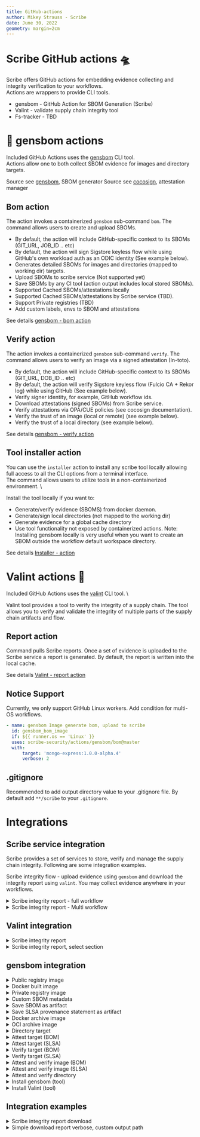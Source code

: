 ```yaml
---
title: GitHub-actions
author: Mikey Strauss - Scribe
date: June 30, 2022
geometry: margin=2cm
---
```

# Scribe GitHub actions 🛸
Scribe offers GitHub actions for embedding evidence collecting and integrity verification to your workflows. \
Actions are wrappers to provide CLI tools.
* gensbom - GitHub Action for SBOM Generation (Scribe) 
* Valint - validate supply chain integrity tool
* Fs-tracker - TBD

# 🚀  gensbom actions
Included GitHub Actions uses the [gensbom](https://GitHub.com/scribe-security/gensbom) CLI tool. \
Actions allow one to both collect SBOM evidence for images and directory targets.

Source see [gensbom](https://GitHub.com/scribe-security/gensbom), SBOM generator
Source see [cocosign](https://GitHub.com/scribe-security/cocosign), attestation manager

## Bom action
The action invokes a containerized `gensbom` sub-command `bom`. 
The command allows users to create and upload SBOMs.
- By default, the action will include GitHub-specific context to its SBOMs (GIT_URL, JOB_ID .. etc)
- By default, the action will sign Sigstore keyless flow while using GitHub's own workload auth as an ODIC identity (See example below).
- Generates detailed SBOMs for images and directories (mapped to working dir) targets. 
- Upload SBOMs to scribe service (Not supported yet)
- Save SBOMs by any CI tool (action output includes local stored SBOMs).
- Supported Cached SBOMs/attestations locally
- Supported Cached SBOMs/attestations by Scribe service (TBD).
- Support Private registries (TBD)
- Add custom labels, envs to SBOM and attestations


See details [gensbom - bom action](gensbom/bom/README.md)

## Verify action
The action invokes a containerized `gensbom` sub-command `verify`.
The command allows users to verify an image via a signed attestation (In-toto).
- By default, the action will include GitHub-specific context to its SBOMs (GIT_URL, DOB_ID .. etc)
- By default, the action will verify Sigstore keyless flow (Fulcio CA + Rekor log) while using GitHub (See example below).
- Verify signer identity, for example, GitHub workflow ids.
- Download attestations (signed SBOMs) from Scribe service.
- Verify attestations via OPA/CUE policies (see cocosign documentation).
- Verify the trust of an image (local or remote) (see example below).
- Verify the trust of a local directory (see example below).

See details [gensbom - verify action](gensbom/verify/README.md)

## Tool installer action
You can use the `installer` action to install any scribe tool locally allowing full access to all the CLI options from a terminal interface. \
The command allows users to utilize tools in a non-containerized environment. \

Install the tool locally if you want to:
- Generate/verify evidence (SBOMS) from docker daemon.
- Generate/sign local directories (not mapped to the working dir)
- Generate evidence for a global cache directory
- Use tool functionality not exposed by containerized actions.
Note: Installing gensbom locally is very useful when you want to create an SBOM outside the workflow default workspace directory.

See details [Installer - action](installer/README.md)


# Valint actions 🦀
Included GitHub Actions uses the [valint](https://GitHub.com/scribe-security/valint) CLI tool. \

Valint tool provides a tool to verify the integrity of a supply chain.
The tool allows you to verify and validate the integrity of multiple parts of the supply chain artifacts and flow.

## Report action
Command pulls Scribe reports.
Once a set of evidence is uploaded to the Scribe service a report is generated.
By default, the report is written into the local cache. 

See details [Valint - report action](valint/report/README.md)


## Notice Support
Currently, we only support GitHub Linux workers.
Add condition for multi-OS workflows.
```YAML
- name: gensbom Image generate bom, upload to scribe
  id: gensbom_bom_image
  if: ${{ runner.os == 'Linux' }}
  uses: scribe-security/actions/gensbom/bom@master
  with:
      target: 'mongo-express:1.0.0-alpha.4'
      verbose: 2
```

## .gitignore
Recommended to add output directory value to your .gitignore file.
By default add `**/scribe` to your `.gitignore`.

# Integrations
## Scribe service integration
Scribe provides a set of services to store, verify and manage the supply chain integrity.
Following are some integration examples.

Scribe integrity flow - upload evidence using `gensbom` and download the integrity report using `valint`.
You may collect evidence anywhere in your workflows.

<details>
  <summary>  Scribe integrity report - full workflow </summary>

Full workflow example of a workflow, upload evidence using gensbom and download report using Valint.

```YAML
name: example workflow

on: 
  push:
    tags:
      - "*"

jobs:
  scribe-report-test:
    runs-on: ubuntu-latest
    steps:

      - uses: actions/checkout@v2
        with:
          fetch-depth: 0

      - uses: actions/checkout@v3
        with:
          repository: mongo-express/mongo-express
          ref: refs/tags/v1.0.0-alpha.4
          path: mongo-express-scm

      - name: gensbom Scm generate bom, upload to scribe
        id: gensbom_bom_scm
        uses: scribe-security/actions/gensbom/bom@master
        with:
           type: dir
           target: 'mongo-express-scm'
           verbose: 2
           scribe-enable: true
           scribe-client-id: ${{ secrets.client-id }}
           scribe-client-secret: ${{ secrets.client-secret }}

      - name: Build and push remote
        uses: docker/build-push-action@v2
        with:
          context: .
          push: true
          tags: mongo-express:1.0.0-alpha.4

      - name: gensbom Image generate bom, upload to scribe
        id: gensbom_bom_image
        uses: scribe-security/actions/gensbom/bom@master
        with:
           target: 'mongo-express:1.0.0-alpha.4'
           verbose: 2
           scribe-enable: true
           scribe-client-id: ${{ secrets.client-id }}
           scribe-client-secret: ${{ secrets.client-secret }}

      - name: Valint - download report
        id: valint_report
        uses: scribe-security/actions/valint/report@master
        with:
           verbose: 2
           scribe-enable: true
           scribe-client-id: ${{ secrets.client-id }}
           scribe-client-secret: ${{ secrets.client-secret }}

      - uses: actions/upload-artifact@v2
        with:
          name: scribe-reports
          path: |
            ${{ steps.gensbom_bom_scm.outputs.OUTPUT_PATH }}
            ${{ steps.gensbom_bom_image.outputs.OUTPUT_PATH }}
            ${{ steps.valint_report.outputs.OUTPUT_PATH }}
```
</details>


<details>
  <summary>  Scribe integrity report - Multi workflow </summary>

Full workflow example of a workflow, upload evidence using gensbom and download report using valint

```YAML
name: example workflow

on: 
  push:
    tags:
      - "*"

jobs:
  scribe-report-test:
    runs-on: ubuntu-latest
    steps:

      - uses: actions/checkout@v2
        with:
          fetch-depth: 0

      - uses: actions/checkout@v3
        with:
          repository: mongo-express/mongo-express
          ref: refs/tags/v1.0.0-alpha.4
          path: mongo-express-scm

      - name: Build and push remote
        uses: docker/build-push-action@v2
        with:
          context: .
          push: true
          tags: mongo-express:1.0.0-alpha.4

      - name: gensbom Image generate bom, upload to scribe
        id: gensbom_bom_image
        uses: scribe-security/actions/gensbom/bom@master
        with:
           target: 'mongo-express:1.0.0-alpha.4'
           verbose: 2
           scribe-enable: true
           scribe-client-id: ${{ secrets.client-id }}
           scribe-client-secret: ${{ secrets.client-secret }}

      - name: Valint - download report
        id: valint_report
        uses: scribe-security/actions/valint/report@master
        with:
           verbose: 2
           scribe-enable: true
           scribe-client-id: ${{ secrets.client-id }}
           scribe-client-secret: ${{ secrets.client-secret }}

      - uses: actions/upload-artifact@v2
        with:
          name: scribe-reports
          path: |
            ${{ steps.gensbom_bom_scm.outputs.OUTPUT_PATH }}
            ${{ steps.gensbom_bom_image.outputs.OUTPUT_PATH }}
            ${{ steps.valint_report.outputs.OUTPUT_PATH }}
```
</details>

## Valint integration
<details>
  <summary>  Scribe integrity report </summary>

Valint downloading integrity report from scribe service

```YAML
  - name: Valint - download report
    id: valint_report
    uses: scribe-security/actions/valint/report@master
    with:
        verbose: 2
        scribe-enable: true
        scribe-client-id: ${{ inputs.client-id }}
        scribe-client-secret: ${{ inputs.client-secret }}
```
</details>

<details>
  <summary>  Scribe integrity report, select section </summary>

Valint downloading integrity report from scribe service

```YAML
  - name: Valint - download report
    id: valint_report
    uses: scribe-security/actions/valint/report@master
    with:
        verbose: 2
        scribe-enable: true
        scribe-client-id: ${{ inputs.client-id }}
        scribe-client-secret: ${{ inputs.client-secret }}
        section: packages
```
</details>

## gensbom integration
<details>
  <summary>  Public registry image </summary>

Create SBOM from remote `busybox:latest` image, skip if found by the cache.

```YAML
- name: Generate cyclonedx json SBOM
  uses: scribe-security/actions/gensbom/bom@master
  with:
    target: 'busybox:latest'
    format: json
``` 
</details>

<details>
  <summary>  Docker built image </summary>

Create SBOM for image built by local docker `image_name:latest` image, overwrite cache.

```YAML
- name: Generate cyclonedx json SBOM
  uses: scribe-security/actions/gensbom/bom@master
  with:
    type: docker
    target: 'image_name:latest'
    format: json
    force: true
``` 
</details>

<details>
  <summary>  Private registry image </summary>

Custom private registry, skip cache (using `Force`), output verbose (debug level) log output.
```YAML
- name: Generate cyclonedx json SBOM
  uses: scribe-security/actions/gensbom/bom@master
  with:
    target: 'scribesecuriy.jfrog.io/scribe-docker-local/stub_remote:latest'
    verbose: 2
    force: true
```
</details>

<details>
  <summary>  Custom SBOM metadata </summary>

Custom metadata added to SBOM
Data will be included in the signed payload when the output is an attestation.
```YAML
- name: Generate cyclonedx json SBOM - add metadata - labels, envs, name
  id: gensbom_labels
  uses: scribe-security/actions/gensbom/bom@master
  with:
      target: 'busybox:latest'
      verbose: 2
      format: json
      force: true
      name: name_value
      env: test_env
      label: test_label
  env:
    test_env: test_env_value
```
</details>


<details>
  <summary> Save SBOM as artifact </summary>

Using action `output_path` you can access the generated SBOM and store it as an artifact.
```YAML
- name: Generate cyclonedx json SBOM
  uses: scribe-security/actions/gensbom/bom@master
  with:
    target: 'busybox:latest'
    format: json

- uses: actions/upload-artifact@v2
  with:
    name: gensbom-busybox-output-test
    path: ${{ steps.gensbom_json.outputs.OUTPUT_PATH }}
``` 
</details>

<details>
  <summary> Save SLSA provenance statement as artifact </summary>
Using action `output_path` you can access the generated SBOM and store it as an artifact.

```YAML
- name: Generate cyclonedx json SBOM
  uses: scribe-security/actions/gensbom/bom@master
  with:
    target: 'busybox:latest'
    format: statement-slsa

- uses: actions/upload-artifact@v2
  with:
    name: scribe-evidence
    path: ${{ steps.gensbom_json.outputs.OUTPUT_PATH }}
``` 
</details>

<details>
  <summary> Docker archive image </summary>

Create SBOM from local `docker save ...` output.
```YAML
- name: Build and save local docker archive
  uses: docker/build-push-action@v2
  with:
    context: .
    file: .GitHub/workflows/fixtures/Dockerfile_stub
    tags: scribesecuriy.jfrog.io/scribe-docker-public-local/stub_local:latest
    outputs: type=docker,dest=stub_local.tar

- name: Generate cyclonedx json SBOM
  uses: scribe-security/actions/gensbom/bom@master
  with:
    type: docker-archive
    target: '/GitHub/workspace/stub_local.tar'
``` 
</details>

<details>
  <summary> OCI archive image </summary>

Create SBOM from the local oci archive.

```YAML
- name: Build and save local oci archive
  uses: docker/build-push-action@v2
  with:
    context: .
    file: .GitHub/workflows/fixtures/Dockerfile_stub
    tags: scribesecuriy.jfrog.io/scribe-docker-public-local/stub_local:latest
    outputs: type=docker,dest=stub_oci_local.tar

- name: Generate cyclonedx json SBOM
  uses: scribe-security/actions/gensbom/bom@master
  with:
    type: oci-archive
    target: '/GitHub/workspace/stub_oci_local.tar'
``` 
</details>

<details>
  <summary> Directory target </summary>

Create SBOM from a local directory. \
Note directory must be mapped to working dir for actions to access (containerized action).

```YAML
- name: Create dir
  run: |
    mkdir testdir
    echo "test" > testdir/test.txt

- name: gensbom attest dir
  id: gensbom_attest_dir
  uses: scribe-security/actions/gensbom/bom@master
  with:
    type: dir
    target: '/GitHub/workspace/testdir'
``` 
</details>

<details>
  <summary> Attest target (BOM) </summary>

Create and sign SBOM targets, skip if found signed SBOM by the cache. \
Targets: `registry`, `docker-archive`, `oci-archive`, `dir`.
Note: Default attestation config **Required** `id-token` permission access. \
Default attestation config: `sigstore-config` - GitHub workload identity and Sigstore (Fulcio, Rekor).


```YAML
job_example:
  runs-on: ubuntu-latest
  permissions:
    id-token: write
  steps:
    - name: gensbom attest
    uses: scribe-security/actions/gensbom/bom@master
    with:
        target: 'busybox:latest'
        format: attest
``` 
</details>

<details>
  <summary> Attest target (SLSA) </summary>

Create and sign SBOM targets, skip if found signed SBOM by the cache. \
Targets: `registry`, `docker-archive`, `oci-archive`, `dir`.
Note: Default attestation config **Required** `id-token` permission access. \
Default attestation config: `sigstore-config` - GitHub workload identity and Sigstore (Fulcio, Rekor).

```YAML
job_example:
  runs-on: ubuntu-latest
  permissions:
    id-token: write
  steps:
    - name: gensbom attest
    uses: scribe-security/actions/gensbom/bom@master
    with:
        target: 'busybox:latest'
        format: attest-slsa
``` 
</details>

<details>
  <summary> Verify target (BOM) </summary>

Verify targets against a signed attestation. \
Note: `docker` in target `type` field (is not accessible because it requires docker daemon (containerized actions) \
Default attestation config: `sigstore-config` - sigstore (Fulcio, Rekor).
gensbom will look for both a bom or slsa attestation to verify against

```YAML
- name: gensbom verify
  uses: scribe-security/actions/gensbom/verify@master
  with:
    target: 'busybox:latest'
``` 

</details>

<details>
  <summary> Verify target (SLSA) </summary>

Verify targets against a signed attestation. \
Note: `docker` in target `type` field (is not accessible because it requires docker daemon (containerized actions) \
Default attestation config: `sigstore-config` - sigstore (Fulcio, Rekor).
gensbom will look for both a bom or slsa attestation to verify against

```YAML
- name: gensbom verify
  uses: scribe-security/actions/gensbom/verify@master
  with:
    target: 'busybox:latest'
    input-format: attest-slsa
``` 

</details>

<details>
  <summary> Attest and verify image (BOM) </summary>

Full job example of a image signing and verifying flow.

```YAML
 gensbom-busybox-test:
    runs-on: ubuntu-latest
    permissions:
      contents: read
      packages: write
      id-token: write
    steps:

      - uses: actions/checkout@v2
        with:
          fetch-depth: 0

      - name: gensbom attest
        id: gensbom_attest
        uses: scribe-security/actions/gensbom/bom@master
        with:
           target: 'busybox:latest'
           verbose: 2
           format: attest
           force: true

      - name: gensbom verify
        id: gensbom_verify
        uses: scribe-security/actions/gensbom/verify@master
        with:
           target: 'busybox:latest'
           verbose: 2

      - uses: actions/upload-artifact@v2
        with:
          name: gensbom-busybox-test
          path: gensbom_reports
``` 

</details>

<details>
  <summary> Attest and verify image (SLSA) </summary>

Full job example of a image signing and verifying flow.

```YAML
 gensbom-busybox-test:
    runs-on: ubuntu-latest
    permissions:
      contents: read
      packages: write
      id-token: write
    steps:

      - uses: actions/checkout@v2
        with:
          fetch-depth: 0

      - name: gensbom attest slsa
        id: gensbom_attest
        uses: scribe-security/actions/gensbom/bom@master
        with:
           target: 'busybox:latest'
           verbose: 2
           format: attest-slsa
           force: true

      - name: gensbom verify attest slsa
        id: gensbom_verify
        uses: scribe-security/actions/gensbom/verify@master
        with:
           target: 'busybox:latest'
           input-format: attest-slsa
           verbose: 2

      - uses: actions/upload-artifact@v2
        with:
          name: gensbom-busybox-test
          path: gensbom_reports
``` 

</details>

<details>
  <summary> Attest and verify directory </summary>

Full job example of a directory signing and verifying flow.

```YAML
  gensbom-dir-test:
    runs-on: ubuntu-latest
    permissions:
      contents: read
      packages: write
      id-token: write
    steps:

      - uses: actions/checkout@v2
        with:
          fetch-depth: 0

      - name: gensbom attest workdir
        id: gensbom_attest_dir
        uses: scribe-security/actions/gensbom/bom@master
        with:
           type: dir
           target: '/GitHub/workspace/'
           verbose: 2
           format: attest
           force: true

      - name: gensbom verify workdir
        id: gensbom_verify_dir
        uses: scribe-security/actions/gensbom/verify@master
        with:
           type: dir
           target: '/GitHub/workspace/'
           verbose: 2
      
      - uses: actions/upload-artifact@v2
        with:
          name: gensbom-workdir-reports
          path: |
            gensbom_reports      
``` 

</details>


<details>
  <summary> Install gensbom (tool) </summary>

Install gensbom as a tool
```YAML
- name: install gensbom
  uses: scribe-security/actions/gensbom/installer@master

- name: gensbom run
  run: |
    gensbom --version
    gensbom bom busybox:latest -vv
``` 
</details>

<details>
  <summary> Install Valint (tool) </summary>

Install Valint as a tool
```YAML
- name: install gensbom
  uses: scribe-security/actions/gensbom/installer@master
  with:
    tool: valint

- name: valint run
  run: |
    valint --version
    valint report --scribe.client-id $SCRIBE_CLIENT_ID $SCRIBE_CLIENT_SECRET
``` 
</details>



## Integration examples
<details>
  <summary>  Scribe integrity report download </summary>

Download integrity report.

```YAML
    - name: Valint - download integrity report
      id: download_report
      uses: scribe-security/actions/valint/report@master
      with:
          scribe-client-id: ${{ inputs.client-id }}
          scribe-client-secret: ${{ inputs.client-secret }}
``` 
Default output will be set to ~/.cache/valint/ subdirectory (Use `output-directory` argument to overwrite location).
</details>


<details>
  <summary> Simple download report verbose, custom output path </summary>

Download report for CI run and save the output to a local file.

```YAML
    - name: Valint - download integrity report
      id: download_report
      uses: scribe-security/actions/valint/report@master
      with:
          verbose: 2
          scribe-enable: true
          scribe-client-id: ${{ inputs.client-id }}
          scribe-client-secret: ${{ inputs.client-secret }}
          output-file: "./result_report.json"
``` 
</details>
